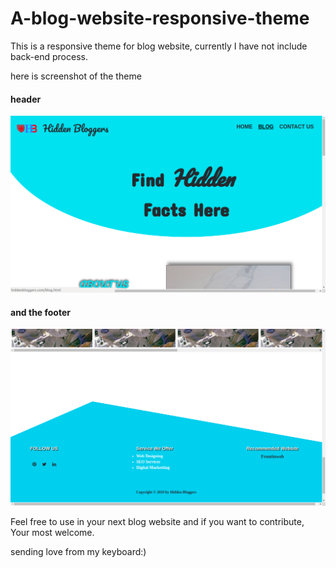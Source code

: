 # A-blog-website-responsive-theme
This is a responsive theme for blog website, currently I have not include back-end process.

here is screenshot of the theme
#### header

![header-image](./img/screenshot-header.png)


#### and the footer
![footer-img](./img/screenshot-footer.png)


Feel free to use in your next blog website and if you want to contribute, Your most welcome.

sending love from my keyboard:)
